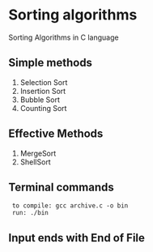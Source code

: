# Sorting algorithms 
Sorting Algorithms in C language
## Simple methods
1. Selection Sort
2. Insertion Sort
3. Bubble Sort
4. Counting Sort

## Effective Methods
1. MergeSort
2. ShellSort

## Terminal commands
 
     to compile: gcc archive.c -o bin
     run: ./bin

## Input ends with End of File

